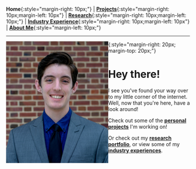 **Home**{:style="margin-right: 10px;"}
|
[**Projects**](projects/index.md){:style="margin-right: 10px;margin-left: 10px"}
|
[**Research**](research/index.md){:style="margin-right: 10px;margin-left: 10px;"}
|
[**Industry Experience**](industryExperience/index.md){:style="margin-right: 10px;margin-left: 10px"}
|
[**About Me**](aboutMe/index.md){:style="margin-left: 10px;"}

___

<img align="left" width="280" height="333" src="pics/Personal/Profile.jpg">{:style="margin-right: 20px; margin-top: 20px;"}
# Hey there!

I see you've found your way over to my little corner of the internet. Well, now that you're here, have a look around!

Check out some of the [**personal projects**](projects/index.md#projects) I'm working on!

Or check out my [**research portfolio**](research/index.md#research), or view some of my [**industry experiences**](industryExperience/index.md#industry-experience).
